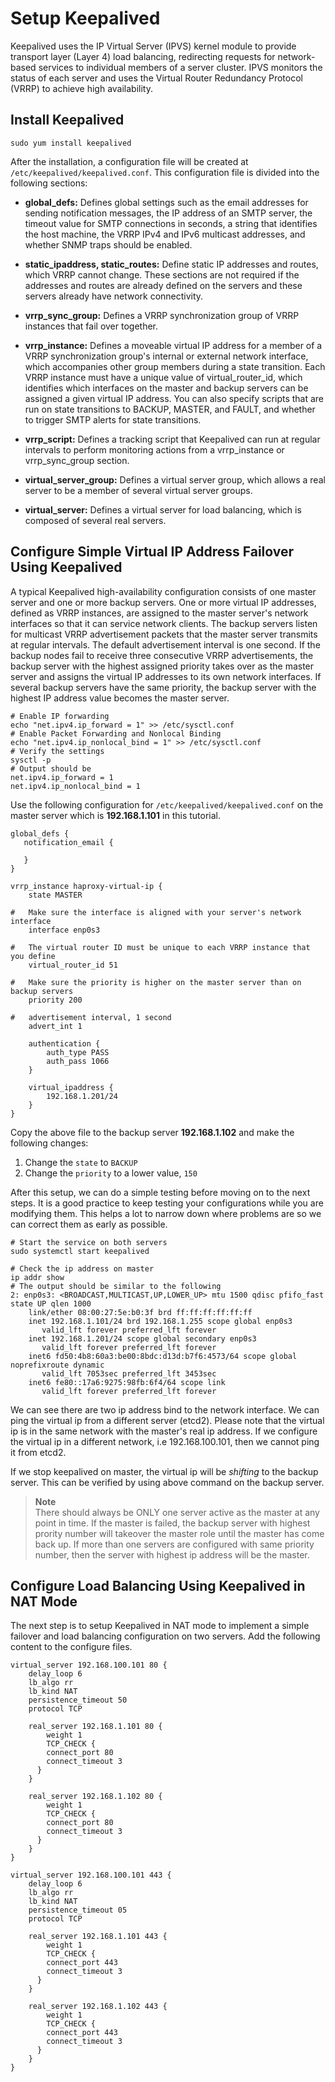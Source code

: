 # Setup Keepalived

Keepalived uses the IP Virtual Server (IPVS) kernel module to provide transport layer (Layer 4) load balancing,  redirecting requests for network-based services to individual members of a server cluster. IPVS monitors the status of each server and uses the Virtual Router Redundancy Protocol (VRRP) to achieve high availability.

## Install Keepalived

```shell
sudo yum install keepalived
```

After the installation, a configuration file will be created at `/etc/keepalived/keepalived.conf`. This configuration file is divided into the following sections:

- **global_defs:** 
	Defines global settings such as the email addresses for sending notification messages, the IP address of an SMTP server, the timeout value for SMTP connections in seconds, a string that identifies the host machine, the VRRP IPv4 and IPv6 multicast addresses, and whether SNMP traps should be enabled.

- **static_ipaddress, static_routes:** 
	Define static IP addresses and routes, which VRRP cannot change. These sections are not required if the addresses and routes are already defined on the servers and these servers already have network connectivity.

- **vrrp_sync_group:** 
	Defines a VRRP synchronization group of VRRP instances that fail over together.

- **vrrp_instance:** 
	Defines a moveable virtual IP address for a member of a VRRP synchronization group's internal or external network interface, which accompanies other group members during a state transition. Each VRRP instance must have a unique value of virtual_router_id, which identifies which interfaces on the master and backup servers can be assigned a given virtual IP address. You can also specify scripts that are run on state transitions to BACKUP, MASTER, and FAULT, and whether to trigger SMTP alerts for state transitions.

- **vrrp_script:**
	Defines a tracking script that Keepalived can run at regular intervals to perform monitoring actions from a vrrp_instance or vrrp_sync_group section.

- **virtual_server_group:** 
	Defines a virtual server group, which allows a real server to be a member of several virtual server groups.

- **virtual_server:** 
	Defines a virtual server for load balancing, which is composed of several real servers.


## Configure Simple Virtual IP Address Failover Using Keepalived
A typical Keepalived high-availability configuration consists of one master server and one or more backup servers. One or more virtual IP addresses, defined as VRRP instances, are assigned to the master server's network interfaces so that it can service network clients. The backup servers listen for multicast VRRP advertisement packets that the master server transmits at regular intervals. The default advertisement interval is one second. If the backup nodes fail to receive three consecutive VRRP advertisements, the backup server with the highest assigned priority takes over as the master server and assigns the virtual IP addresses to its own network interfaces. If several backup servers have the same priority, the backup server with the highest IP address value becomes the master server.

```shell
# Enable IP forwarding
echo "net.ipv4.ip_forward = 1" >> /etc/sysctl.conf
# Enable Packet Forwarding and Nonlocal Binding
echo "net.ipv4.ip_nonlocal_bind = 1" >> /etc/sysctl.conf
# Verify the settings
sysctl -p
# Output should be
net.ipv4.ip_forward = 1
net.ipv4.ip_nonlocal_bind = 1
```

Use the following configuration for `/etc/keepalived/keepalived.conf` on the master server which is **192.168.1.101** in this tutorial. 

```shell
global_defs {
   notification_email {
     
   }
}

vrrp_instance haproxy-virtual-ip {
    state MASTER

#   Make sure the interface is aligned with your server's network interface
    interface enp0s3 

#   The virtual router ID must be unique to each VRRP instance that you define
    virtual_router_id 51
    
#   Make sure the priority is higher on the master server than on backup servers
    priority 200 

#   advertisement interval, 1 second
    advert_int 1

    authentication {
        auth_type PASS
        auth_pass 1066
    }

    virtual_ipaddress {
        192.168.1.201/24
    }
}
```

Copy the above file to the backup server **192.168.1.102** and make the following changes:
1. Change the `state` to `BACKUP`
2. Change the `priority` to a lower value, `150`

After this setup, we can do a simple testing before moving on to the next steps. It is a good practice to keep testing your configurations while you are modifying them. This helps a lot to narrow down where problems are so we can correct them as early as possible.

```shell
# Start the service on both servers
sudo systemctl start keepalived

# Check the ip address on master
ip addr show
# The output should be similar to the following
2: enp0s3: <BROADCAST,MULTICAST,UP,LOWER_UP> mtu 1500 qdisc pfifo_fast state UP qlen 1000
    link/ether 08:00:27:5e:b0:3f brd ff:ff:ff:ff:ff:ff
    inet 192.168.1.101/24 brd 192.168.1.255 scope global enp0s3
       valid_lft forever preferred_lft forever
    inet 192.168.1.201/24 scope global secondary enp0s3
       valid_lft forever preferred_lft forever
    inet6 fd50:4b8:60a3:be00:8bdc:d13d:b7f6:4573/64 scope global noprefixroute dynamic
       valid_lft 7053sec preferred_lft 3453sec
    inet6 fe80::17a6:9275:98fb:6f4/64 scope link
       valid_lft forever preferred_lft forever
```
We can see there are two ip address bind to the network interface. We can ping the virtual ip from a different server (etcd2). Please note that the virtual ip is in the same network with the master's real ip address. If we configure the virtual ip in a different network, i.e 192.168.100.101, then we cannot ping it from etcd2.

If we stop keepalived on master, the virtual ip will be *shifting* to the backup server. This can be verified by using above command on the backup server.

> **Note**  
> There should always be ONLY one server active as the master at any point in time. If the master is failed, the backup server with highest prority number will takeover the master role until the master has come back up. If more than one servers are configured with same priority number, then the server with highest ip address will be the master.

## Configure Load Balancing Using Keepalived in NAT Mode
The next step is to setup Keepalived in NAT mode to implement a simple failover and load balancing configuration on two servers. Add the following content to the configure files.

```shell
virtual_server 192.168.100.101 80 {
    delay_loop 6
    lb_algo rr
    lb_kind NAT
    persistence_timeout 50
    protocol TCP

    real_server 192.168.1.101 80 {
        weight 1
        TCP_CHECK {
        connect_port 80
        connect_timeout 3
      }
    }

    real_server 192.168.1.102 80 {
        weight 1
        TCP_CHECK {
        connect_port 80
        connect_timeout 3
      }
    }
}

virtual_server 192.168.100.101 443 {
    delay_loop 6
    lb_algo rr
    lb_kind NAT
    persistence_timeout 05
    protocol TCP

    real_server 192.168.1.101 443 {
        weight 1
        TCP_CHECK {
        connect_port 443
        connect_timeout 3
      }
    }

    real_server 192.168.1.102 443 {
        weight 1
        TCP_CHECK {
        connect_port 443
        connect_timeout 3
      }
    }
}
```